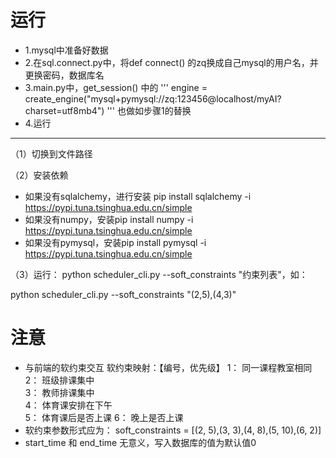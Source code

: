 # 运行
- 1.mysql中准备好数据
- 2.在sql.connect.py中，将def connect() 的zq换成自己mysql的用户名，并更换密码，数据库名
- 3.main.py中，get_session() 中的
  '''
engine = create_engine("mysql+pymysql://zq:123456@localhost/myAI?charset=utf8mb4")
  '''
  也做如步骤1的替换
- 4.运行
- ---
（1）切换到文件路径

（2）安装依赖
- 如果没有sqlalchemy，进行安装
  pip install sqlalchemy -i https://pypi.tuna.tsinghua.edu.cn/simple
- 如果没有numpy，安装pip install numpy -i https://pypi.tuna.tsinghua.edu.cn/simple
- 如果没有pymysql，安装pip install pymysql -i https://pypi.tuna.tsinghua.edu.cn/simple

（3）运行：
python scheduler_cli.py --soft_constraints "约束列表"，如：

python scheduler_cli.py --soft_constraints "(2,5),(4,3)"
# 注意
- 与前端的软约束交互
软约束映射：【编号，优先级】
  1： 同一课程教室相同
  2： 班级排课集中             
  3： 教师排课集中             
  4： 体育课安排在下午    
  5： 体育课后是否上课
  6： 晚上是否上课
- 软约束参数形式应为：
soft_constraints = [(2, 5),(3, 3),(4, 8),(5, 10),(6, 2)]
-  start_time 和 end_time 无意义，写入数据库的值为默认值0
